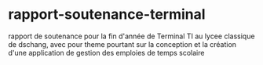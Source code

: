 # rapport-soutenance-terminal

rapport de soutenance pour la fin d'année de Terminal TI au lycee classique de dschang,
avec pour theme pourtant sur la conception et la création d'une application de gestion des emploies de temps scolaire
